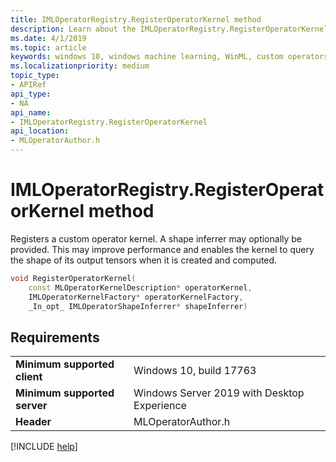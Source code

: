 ```yaml
---
title: IMLOperatorRegistry.RegisterOperatorKernel method
description: Learn about the IMLOperatorRegistry.RegisterOperatorKernel method. This method registers a custom operator kernel.
ms.date: 4/1/2019
ms.topic: article
keywords: windows 10, windows machine learning, WinML, custom operators, RegisterOperatorKernel
ms.localizationpriority: medium
topic_type:
- APIRef
api_type:
- NA
api_name:
- IMLOperatorRegistry.RegisterOperatorKernel
api_location:
- MLOperatorAuthor.h
---
```


# IMLOperatorRegistry.RegisterOperatorKernel method

Registers a custom operator kernel. A shape inferrer may optionally be provided.  This may improve performance and enables the kernel to query the shape of its output tensors when it is created and computed.

```cpp
void RegisterOperatorKernel(
    const MLOperatorKernelDescription* operatorKernel,
    IMLOperatorKernelFactory* operatorKernelFactory,
    _In_opt_ IMLOperatorShapeInferrer* shapeInferrer)
```

## Requirements

| | |
|-|-|
| **Minimum supported client** | Windows 10, build 17763 |
| **Minimum supported server** | Windows Server 2019 with Desktop Experience |
| **Header** | MLOperatorAuthor.h |

[!INCLUDE [help](../../includes/get-help.md)]
